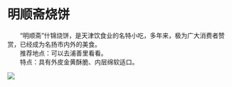 # 明顺斋烧饼  

&emsp;&emsp;“明顺斋”什锦烧饼，是天津饮食业的名特小吃，多年来，极为广大消费者赞赏，已经成为名扬市内外的美食。  
&emsp;&emsp;推荐地点：可以去浦善里看看。  
&emsp;&emsp;特点：具有外皮金黄酥脆、内层绵软适口。  

![](https://s1.imagehub.cc/images/2025/06/13/793d74e8baba56e86cf6441d56625b9a.png)  
